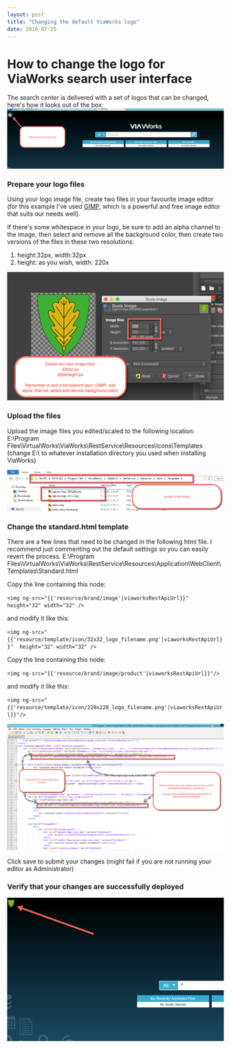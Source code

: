 ```yaml
---
layout: post
title: "Changing the default ViaWorks logo"
date: 2016-07-25
---
```


# How to change the logo for ViaWorks search user interface
The search center is delivered with a set of logos that can be changed, here's how it looks out of the box:
![Default logo](/images/viaworks-logo/1-default-logo.png)

### Prepare your logo files
Using your logo image file, create two files in your favourite image editor (for this example I've used [GIMP](https://www.gimp.org/), which is a powerful and free image editor that suits our needs well).

If there's some whitespace in your logo, be sure to add an alpha channel to the image, then select and remove all the background color, then create two versions of the files in these two resolutions:

1. height:32px, width:32px
2. height: as you wish, width: 220x

![Edit the logo files](/images/viaworks-logo/2-gimp-edit.png)

### Upload the files
Upload the image files you edited/scaled to the following location:
E:\Program Files\VirtualWorks\ViaWorks\RestService\Resources\Icons\Templates
(change E:\ to whatever installation directory you used when installing ViaWorks)

![Upload the files](/images/viaworks-logo/3-file-location.png)

### Change the standard.html template
There are a few lines that need to be changed in the following html file. I recommend just commenting out the default settings so you can easily revert the process.
E:\Program Files\VirtualWorks\ViaWorks\RestService\Resources\Application\WebClient\Templates\Standard.html

Copy the line containing this node:

`<img ng-src="{{'resource/brand/image'|viaworksRestApiUrl}}"  height="32" width="32" />`

and modify it like this:

`<img ng-src="{{'resource/template/icon/32x32_logo_filename.png'|viaworksRestApiUrl}}"  height="32" width="32" />`

Copy the line containing this node:

`<img ng-src="{{'resource/brand/image/product'|viaworksRestApiUrl}}"/>`

and modify it like this:

`<img ng-src="{{'resource/template/icon/220x220_logo_filename.png'|viaworksRestApiUrl}}"/>`

![Edit the template file](/images/viaworks-logo/4-edits.png)

Click save to submit your changes (might fail if you are not running your editor as Administrator)

### Verify that your changes are successfully deployed

![Verify that your change is successful](/images/viaworks-logo/5-success.png)
